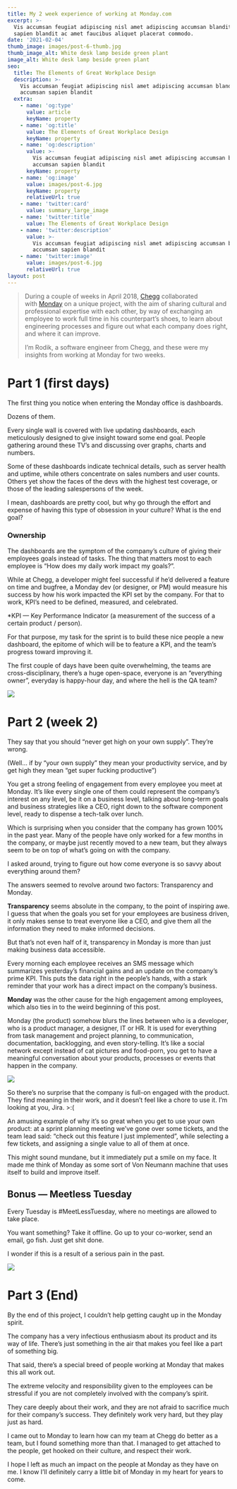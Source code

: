```yaml
---
title: My 2 week experience of working at Monday.com
excerpt: >-
  Vis accumsan feugiat adipiscing nisl amet adipiscing accumsan blandit accumsan
  sapien blandit ac amet faucibus aliquet placerat commodo.
date: '2021-02-04'
thumb_image: images/post-6-thumb.jpg
thumb_image_alt: White desk lamp beside green plant
image_alt: White desk lamp beside green plant
seo:
  title: The Elements of Great Workplace Design
  description: >-
    Vis accumsan feugiat adipiscing nisl amet adipiscing accumsan blandit
    accumsan sapien blandit
  extra:
    - name: 'og:type'
      value: article
      keyName: property
    - name: 'og:title'
      value: The Elements of Great Workplace Design
      keyName: property
    - name: 'og:description'
      value: >-
        Vis accumsan feugiat adipiscing nisl amet adipiscing accumsan blandit
        accumsan sapien blandit
      keyName: property
    - name: 'og:image'
      value: images/post-6.jpg
      keyName: property
      relativeUrl: true
    - name: 'twitter:card'
      value: summary_large_image
    - name: 'twitter:title'
      value: The Elements of Great Workplace Design
    - name: 'twitter:description'
      value: >-
        Vis accumsan feugiat adipiscing nisl amet adipiscing accumsan blandit
        accumsan sapien blandit
    - name: 'twitter:image'
      value: images/post-6.jpg
      relativeUrl: true
layout: post
---
```

> During a couple of weeks in April 2018, [Chegg](http://www.chegg.com/) collaborated with [Monday](http://www.monday.com/) on a unique project, with the aim of sharing cultural and professional expertise with each other, by way of exchanging an employee to work full time in his counterpart’s shoes, to learn about engineering processes and figure out what each company does right, and where it can improve.
>
> I’m Rodik, a software engineer from Chegg, and these were my insights from working at Monday for two weeks.

# **Part 1 (first days)**

The first thing you notice when entering the Monday office is dashboards.

Dozens of them.

Every single wall is covered with live updating dashboards, each meticulously designed to give insight toward some end goal. People gathering around these TV’s and discussing over graphs, charts and numbers.

Some of these dashboards indicate technical details, such as server health and uptime, while others concentrate on sales numbers and user counts. Others yet show the faces of the devs with the highest test coverage, or those of the leading salespersons of the week.

I mean, dashboards are pretty cool, but why go through the effort and expense of having this type of obsession in your culture? What is the end goal?

### Ownership

The dashboards are the symptom of the company’s culture of giving their employees goals instead of tasks. The thing that matters most to each employee is “How does my daily work impact my goals?”.

While at Chegg, a developer might feel successful if he’d delivered a feature on time and bugfree, a Monday dev (or designer, or PM) would measure his success by how his work impacted the KPI set by the company. For that to work, KPI’s need to be defined, measured, and celebrated.

\*KPI — Key Performance Indicator (a measurement of the success of a certain product / person).

For that purpose, my task for the sprint is to build these nice people a new dashboard, the epitome of which will be to feature a KPI, and the team’s progress toward improving it.

The first couple of days have been quite overwhelming, the teams are cross-disciplinary, there’s a huge open-space, everyone is an “everything owner”, everyday is happy-hour day, and where the hell is the QA team?

![](/\_static/app-assets/images/0\_REsmE5Gmf4MsvmD1.png)

# **Part 2 (week 2)**

They say that you should “never get high on your own supply”. They’re wrong.

(Well… if by “your own supply” they mean your productivity service, and by get high they mean “get super fucking productive”)

You get a strong feeling of engagement from every employee you meet at Monday. It’s like every single one of them could represent the company’s interest on any level, be it on a business level, talking about long-term goals and business strategies like a CEO, right down to the software component level, ready to dispense a tech-talk over lunch.

Which is surprising when you consider that the company has grown 100% in the past year. Many of the people have only worked for a few months in the company, or maybe just recently moved to a new team, but they always seem to be on top of what’s going on with the company.

I asked around, trying to figure out how come everyone is so savvy about everything around them?

The answers seemed to revolve around two factors: Transparency and Monday.

**Transparency** seems absolute in the company, to the point of inspiring awe. I guess that when the goals you set for your employees are business driven, it only makes sense to treat everyone like a CEO, and give them all the information they need to make informed decisions.

But that’s not even half of it, transparency in Monday is more than just making business data accessible.

Every morning each employee receives an SMS message which summarizes yesterday’s financial gains and an update on the company’s prime KPI. This puts the data right in the people’s hands, with a stark reminder that your work has a direct impact on the company’s business.

**Monday** was the other cause for the high engagement among employees, which also ties in to the weird beginning of this post.

Monday (the product) somehow blurs the lines between who is a developer, who is a product manager, a designer, IT or HR. It is used for everything from task management and project planning, to communication, documentation, backlogging, and even story-telling. It’s like a social network except instead of cat pictures and food-porn, you get to have a meaningful conversation about your products, processes or events that happen in the company.

![](https://miro.medium.com/max/1296/0\*vA6U_hkAUIoApPx9)

So there’s no surprise that the company is full-on engaged with the product. They find meaning in their work, and it doesn’t feel like a chore to use it. I’m looking at you, Jira. >:(

An amusing example of why it’s so great when you get to use your own product: at a sprint planning meeting we’ve gone over some tickets, and the team lead said: “check out this feature I just implemented”, while selecting a few tickets, and assigning a single value to all of them at once.

This might sound mundane, but it immediately put a smile on my face. It made me think of Monday as some sort of Von Neumann machine that uses itself to build and improve itself.

## **Bonus — Meetless Tuesday**

Every Tuesday is #MeetLessTuesday, where no meetings are allowed to take place.

You want something? Take it offline. Go up to your co-worker, send an email, go fish. Just get shit done.

I wonder if this is a result of a serious pain in the past.

![](https://miro.medium.com/max/1080/0\*xMWVloa0L9bulaBF)

# **Part 3 (End)**

By the end of this project, I couldn’t help getting caught up in the Monday spirit.

The company has a very infectious enthusiasm about its product and its way of life. There’s just something in the air that makes you feel like a part of something big.

That said, there’s a special breed of people working at Monday that makes this all work out.

The extreme velocity and responsibility given to the employees can be stressful if you are not completely involved with the company’s spirit.

They care deeply about their work, and they are not afraid to sacrifice much for their company’s success. They definitely work very hard, but they play just as hard.

I came out to Monday to learn how can my team at Chegg do better as a team, but I found something more than that. I managed to get attached to the people, get hooked on their culture, and respect their work.

I hope I left as much an impact on the people at Monday as they have on me. I know I’ll definitely carry a little bit of Monday in my heart for years to come.
